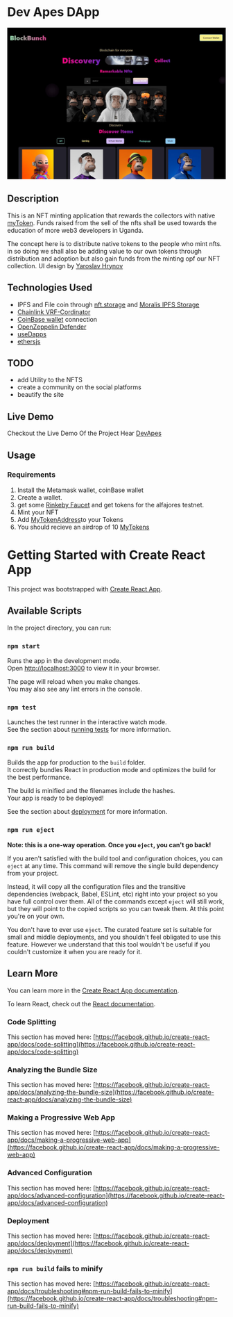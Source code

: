 # Dev Apes DApp

![](img/img.jpg)

## Description

This is an NFT minting application that rewards the collectors with native [myToken](https://rinkeby.etherscan.io/address/0x8d45908176da1CF4222EaB88a5354A3AdD9a01A6). Funds raised from the sell of the nfts shall be used towards the education of more web3 developers in Uganda.

The concept here is to distribute native tokens to the people who mint nfts. in so doing we shall also be adding value to our own tokens through distribution and adoption but also gain funds from the minting opf our NFT collection.
UI design by [Yaroslav Hrynov](<https://www.figma.com/file/ttsBqNIpga16xFGVTzJAgv/NFT-project-(Community)?node-id=2%3A2>)

## Technologies Used

- IPFS and File coin through [nft.storage](https://nft.storage) and [Moralis IPFS Storage](https://moralis.io/what-is-ipfs-interplanetary-file-system/)
- [Chainlink VRF-Cordinator ](https://github.com/smartcontractkit/chainlink/blob/develop/contracts/src/v0.8/interfaces/AggregatorV3Interface.sol)
- [CoinBase wallet](https://docs.cloud.coinbase.com/wallet-sdk/docs/initializing) connection
- [OpenZeppelin Defender](https://defender.openzeppelin.com)
- [useDapps](https://usedapp-docs.netlify.app/docs/)
- [ethersjs](https://docs.ethers.io/v5/)

## TODO

- add Utility to the NFTS
- create a community on the social platforms
- beautify the site

## Live Demo

Checkout the Live Demo Of the Project Hear [DevApes](https://still-sound-3479.on.fleek.co/)

## Usage

### Requirements

1. Install the Metamask wallet, coinBase wallet
2. Create a wallet.
3. get some [Rinkeby Faucet](https://rinkebyfaucet.com/) and get tokens for the alfajores testnet.
4. Mint your NFT
5. Add [MyTokenAddress](https://rinkeby.etherscan.io/address/0x8d45908176da1CF4222EaB88a5354A3AdD9a01A6)to your Tokens
6. You should recieve an airdrop of 10 [MyTokens](https://rinkeby.etherscan.io/address/0x8d45908176da1CF4222EaB88a5354A3AdD9a01A6)

# Getting Started with Create React App

This project was bootstrapped with [Create React App](https://github.com/facebook/create-react-app).

## Available Scripts

In the project directory, you can run:

### `npm start`

Runs the app in the development mode.\
Open [http://localhost:3000](http://localhost:3000) to view it in your browser.

The page will reload when you make changes.\
You may also see any lint errors in the console.

### `npm test`

Launches the test runner in the interactive watch mode.\
See the section about [running tests](https://facebook.github.io/create-react-app/docs/running-tests) for more information.

### `npm run build`

Builds the app for production to the `build` folder.\
It correctly bundles React in production mode and optimizes the build for the best performance.

The build is minified and the filenames include the hashes.\
Your app is ready to be deployed!

See the section about [deployment](https://facebook.github.io/create-react-app/docs/deployment) for more information.

### `npm run eject`

**Note: this is a one-way operation. Once you `eject`, you can't go back!**

If you aren't satisfied with the build tool and configuration choices, you can `eject` at any time. This command will remove the single build dependency from your project.

Instead, it will copy all the configuration files and the transitive dependencies (webpack, Babel, ESLint, etc) right into your project so you have full control over them. All of the commands except `eject` will still work, but they will point to the copied scripts so you can tweak them. At this point you're on your own.

You don't have to ever use `eject`. The curated feature set is suitable for small and middle deployments, and you shouldn't feel obligated to use this feature. However we understand that this tool wouldn't be useful if you couldn't customize it when you are ready for it.

## Learn More

You can learn more in the [Create React App documentation](https://facebook.github.io/create-react-app/docs/getting-started).

To learn React, check out the [React documentation](https://reactjs.org/).

### Code Splitting

This section has moved here: [https://facebook.github.io/create-react-app/docs/code-splitting](https://facebook.github.io/create-react-app/docs/code-splitting)

### Analyzing the Bundle Size

This section has moved here: [https://facebook.github.io/create-react-app/docs/analyzing-the-bundle-size](https://facebook.github.io/create-react-app/docs/analyzing-the-bundle-size)

### Making a Progressive Web App

This section has moved here: [https://facebook.github.io/create-react-app/docs/making-a-progressive-web-app](https://facebook.github.io/create-react-app/docs/making-a-progressive-web-app)

### Advanced Configuration

This section has moved here: [https://facebook.github.io/create-react-app/docs/advanced-configuration](https://facebook.github.io/create-react-app/docs/advanced-configuration)

### Deployment

This section has moved here: [https://facebook.github.io/create-react-app/docs/deployment](https://facebook.github.io/create-react-app/docs/deployment)

### `npm run build` fails to minify

This section has moved here: [https://facebook.github.io/create-react-app/docs/troubleshooting#npm-run-build-fails-to-minify](https://facebook.github.io/create-react-app/docs/troubleshooting#npm-run-build-fails-to-minify)
